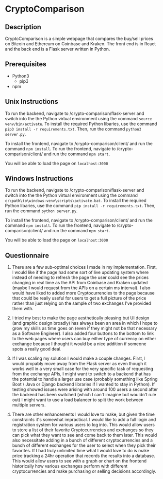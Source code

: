 # CryptoComparison

## Description

CryptoComparison is a simple webpage that compares the buy/sell prices on Bitcoin and Ethereum on Coinbase and Kraken. The front end is in React and the back end is a Flask server written in Python.

## Prerequisites

- Python3
  - pip3
- npm

## Unix Instructions

To run the backend, navigate to /crypto-comparison/flask-server and switch into the the Python virtual environment using the command `source venv/bin/activate`.
To install the required Python libaries, use the command `pip3 install -r requirements.txt`.
Then, run the command `python3 server.py`.

To install the frontend, navigate to /crypto-comparison/client/ and run the command `npm install`.
To run the frontend, navigate to /crypto-comparison/client/ and run the command `npm start`.

You will be able to load the page on `localhost:3000`

## Windows Instructions

To run the backend, navigate to /crypto-comparison/flask-server and switch into the the Python virtual environment using the command `c:\path\to\windows-venv\scripts\activate.bat`.
To install the required Python libaries, use the command `pip install -r requirements.txt`.
Then, run the command `python server.py`.

To install the frontend, navigate to /crypto-comparison/client/ and run the command `npm install`.
To run the frontend, navigate to /crypto-comparison/client/ and run the command `npm start`.

You will be able to load the page on `localhost:3000`

## Questionnaire

1. There are a few sub-optimal choices I made in my implementation. First, I would like if the page had some sort of live updating system where instead of needing to refresh the page the user could see the prices changing in real time as the API from Coinbase and Kraken updated (maybe I would request from the APIs on a certain ms interval). I also would have liked to added more Cryptocurrencies to the page because that could be really useful for users to get a full picture of the price rather than just relying on the sample of two exchanges I've provided them with.

2. I tried my best to make the page aesthetically pleasing but UI design (and graphic design broadly) has always been an area in which I hope to grow my skills as time goes on (even if they might not be that necessary as a Software Engineer). I also added four buttons to the bottom to link to the web pages where users can buy either type of currency on either exchange because I thought it would be a nice addition if someone spots a really good deal.

3. If I was scaling my solution I would make a couple changes. First, I would propably move away from the Flask server as even though it works well in a very small case for the very specific task of requesting from the exchange APIs, I might want to switch to a backend that has the potential to handle a larger use case (probably something like Spring Boot / Java or Django backend libraries if I wanted to stay in Python). If testing showed issues were arising with around 100 users a second after the backend has been switched (which I can't imagine but wouldn't rule out) I might want to use a load balancer to split the work between multiple servers.

4. There are other enhancements I would love to make, but given the time constraints it's somewhat impractical. I would like to add a full login and registration system for various users to log into. This would allow users to store a list of their favorite Cryptocurrencies and exchanges so they can pick what they want to see and come back to them later. This would also necessitate adding in a bunch of different cryptocurrencies and a bunch of different exchanges for the user to select when they pick their favorites. If I had truly unlimited time what I would love to do is make price tracking a 24hr operation that records the results into a database. This would allow users to see with a graph or chart on the frontend historically how various exchanges perform with different cryptocurrencies and make purchasing or selling decisions accordingly.
